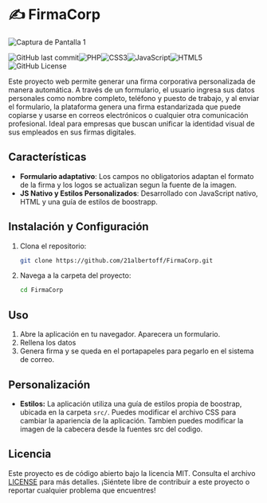 # ✍️ FirmaCorp

![Captura de Pantalla 1](https://raw.githubusercontent.com/21albertoff/FirmaCorp/refs/heads/main/src/imagen.png)

![GitHub last commit](https://img.shields.io/github/last-commit/21albertoff/FirmaCorp?style=for-the-badge)![PHP](https://img.shields.io/badge/php-%23777BB4.svg?style=for-the-badge&logo=php&logoColor=white)![CSS3](https://img.shields.io/badge/css3-%231572B6.svg?style=for-the-badge&logo=css3&logoColor=white)![JavaScript](https://img.shields.io/badge/javascript-%23323330.svg?style=for-the-badge&logo=javascript&logoColor=%23F7DF1E)![HTML5](https://img.shields.io/badge/html5-%23E34F26.svg?style=for-the-badge&logo=html5&logoColor=white)![GitHub License](https://img.shields.io/github/license/21albertoff/FirmaCorp?style=for-the-badge)

Este proyecto web permite generar una firma corporativa personalizada de manera automática. A través de un formulario, el usuario ingresa sus datos personales como nombre completo, teléfono y puesto de trabajo, y al enviar el formulario, la plataforma genera una firma estandarizada que puede copiarse y usarse en correos electrónicos o cualquier otra comunicación profesional. Ideal para empresas que buscan unificar la identidad visual de sus empleados en sus firmas digitales.

## Características

- **Formulario adaptativo**: Los campos no obligatorios adaptan el formato de la firma y los logos se actualizan segun la fuente de la imagen.
- **JS Nativo y Estilos Personalizados**: Desarrollado con JavaScript nativo, HTML y una guía de estilos de boostrapp.

## Instalación y Configuración

1. Clona el repositorio:
   ```bash
   git clone https://github.com/21albertoff/FirmaCorp.git
   ```

2. Navega a la carpeta del proyecto:
   ```bash
   cd FirmaCorp
   ```
   
## Uso

1. Abre la aplicación en tu navegador. Aparecera un formulario.
2. Rellena los datos
3. Genera firma y se queda en el portapapeles para pegarlo en el sistema de correo.
   
## Personalización

- **Estilos:** La aplicación utiliza una guía de estilos propia de boostrap, ubicada en la carpeta `src/`. Puedes modificar el archivo CSS para cambiar la apariencia de la aplicación. Tambien puedes modificar la imagen de la cabecera desde la fuentes src del codigo.

## Licencia

Este proyecto es de código abierto bajo la licencia MIT. Consulta el archivo [LICENSE](https://github.com/21albertoff/FirmaCorp/blob/main/LICENSE) para más detalles. 
¡Siéntete libre de contribuir a este proyecto o reportar cualquier problema que encuentres!




